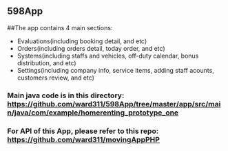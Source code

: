 ## 598App

##The app contains 4 main sections: 
* Evaluations(including booking detail, and etc)
* Orders(including orders detail, today order, and etc)
* Systems(including staffs and vehicles, off-duty calendar, bonus distribution, and etc)
* Settings(including company info, service items, adding staff acounts, customers review, and etc)

### Main java code is in this directory: https://github.com/ward311/598App/tree/master/app/src/main/java/com/example/homerenting_prototype_one
### For API of this App, please refer to this repo: https://github.com/ward311/movingAppPHP
